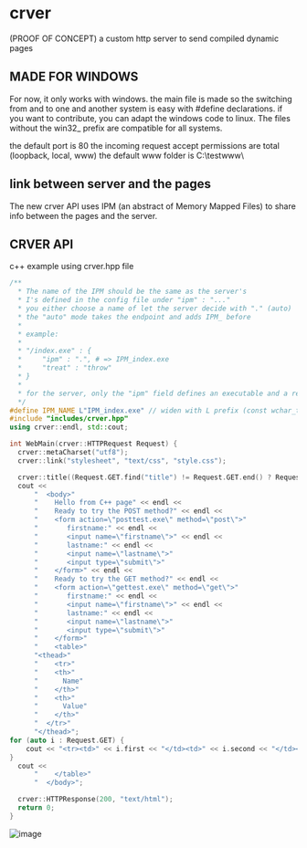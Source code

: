 # crver
(PROOF OF CONCEPT) a custom http server to send compiled dynamic pages

## MADE FOR WINDOWS

For now, it only works with windows.
the main file is made so the switching from and to one and another system is easy with #define declarations.
if you want to contribute, you can adapt the windows code to linux. The files without the win32_ prefix are compatible for all systems.

the default port is 80
the incoming request accept permissions are total (loopback, local, www)
the default www folder is C:\testwww\

## link between server and the pages

The new crver API uses IPM (an abstract of Memory Mapped Files) to share info between the pages and the server.

## CRVER API

c++ example using crver.hpp file
```c++
/**
  * The name of the IPM should be the same as the server's
  * I's defined in the config file under "ipm" : "..."
  * you either choose a name of let the server decide with "." (auto)
  * the "auto" mode takes the endpoint and adds IPM_ before
  * 
  * example:
  * 
  * "/index.exe" : {
  *     "ipm" : ".", # => IPM_index.exe
  *     "treat" : "throw"
  * }
  * 
  * for the server, only the "ipm" field defines an executable and a regular file.
  */
#define IPM_NAME L"IPM_index.exe" // widen with L prefix (const wchar_t*)
#include "includes/crver.hpp"
using crver::endl, std::cout;

int WebMain(crver::HTTPRequest Request) {
  crver::metaCharset("utf8");
  crver::link("stylesheet", "text/css", "style.css");

  crver::title((Request.GET.find("title") != Request.GET.end() ? Request.GET["title"] : "index"));
  cout <<
	  "  <body>"
	  "    Hello from C++ page" << endl <<
	  "    Ready to try the POST method?" << endl << 
	  "    <form action=\"posttest.exe\" method=\"post\">"
	  "       firstname:" << endl <<
	  "       <input name=\"firstname\">" << endl <<
	  "       lastname:" << endl <<
	  "       <input name=\"lastname\">"
	  "		  <input type=\"submit\">"
	  "    </form>" << endl <<
	  "    Ready to try the GET method?" << endl <<
	  "    <form action=\"gettest.exe\" method=\"get\">"
	  "       firstname:" << endl <<
	  "       <input name=\"firstname\">" << endl <<
	  "       lastname:" << endl <<
	  "       <input name=\"lastname\">"
	  "		  <input type=\"submit\">"
	  "    </form>"
	  "    <table>"
	  "<thead>"
	  "    <tr>"
	  "    <th>"
	  "      Name"
	  "    </th>"
	  "    <th>"
	  "      Value"
	  "    </th>"
	  "  </tr>"
	  "</thead>";
for (auto i : Request.GET) {
	cout << "<tr><td>" << i.first << "</td><td>" << i.second << "</td></tr>";
}
  cout <<
	  "    </table>"
	  "  </body>";

  crver::HTTPResponse(200, "text/html");
  return 0;
}
```
![image](https://github.com/user-attachments/assets/1d8a0dbf-7f66-4c87-bf95-2c0991cf3e72)

